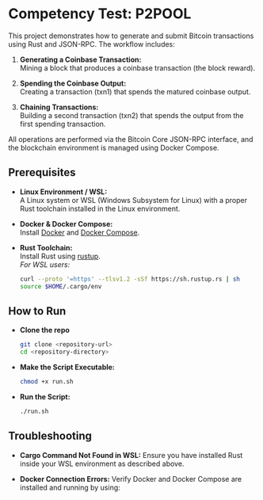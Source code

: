 # Competency Test: P2POOL

This project demonstrates how to generate and submit Bitcoin transactions using Rust and JSON-RPC. The workflow includes:

1. **Generating a Coinbase Transaction:**  
   Mining a block that produces a coinbase transaction (the block reward).

2. **Spending the Coinbase Output:**  
   Creating a transaction (txn1) that spends the matured coinbase output.

3. **Chaining Transactions:**  
   Building a second transaction (txn2) that spends the output from the first spending transaction.

All operations are performed via the Bitcoin Core JSON-RPC interface, and the blockchain environment is managed using Docker Compose.

## Prerequisites

- **Linux Environment / WSL:**  
  A Linux system or WSL (Windows Subsystem for Linux) with a proper Rust toolchain installed in the Linux environment.

- **Docker & Docker Compose:**  
  Install [Docker](https://www.docker.com/) and [Docker Compose](https://docs.docker.com/compose/).

- **Rust Toolchain:**  
  Install Rust using [rustup](https://rustup.rs/).  
  *For WSL users:*
  ```bash
  curl --proto '=https' --tlsv1.2 -sSf https://sh.rustup.rs | sh
  source $HOME/.cargo/env

## How to Run
- **Clone the repo**
  ```bash
  git clone <repository-url>
  cd <repository-directory>

- **Make the Script Executable:**
   ```bash
   chmod +x run.sh
- **Run the Script:**
  ```bash
  ./run.sh

## Troubleshooting

- **Cargo Command Not Found in WSL:**
  Ensure you have installed Rust inside your WSL environment as described above.

- **Docker Connection Errors:**
  Verify Docker and Docker Compose are installed and running by using:
